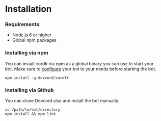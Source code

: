 # Installation

### Requirements

* Node.js 6 or higher
* Global npm packages

### Installing via npm

You can install cordlr via npm as a global binary you can use to start your bot. Make sure to [configure](configuration.md) your bot to your needs before starting the bot.

`npm install -g devcord/cordlr`

### Installing via Github

You can clone Devcord also and install the bot manually.

```
cd /path/to/bot/directory
npm install && npm link
```

